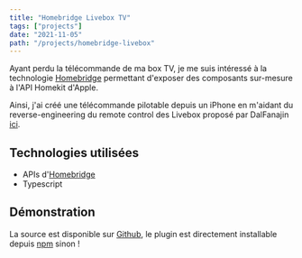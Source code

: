 ```yaml
---
title: "Homebridge Livebox TV"
tags: ["projects"]
date: "2021-11-05"
path: "/projects/homebridge-livebox"
---
```


Ayant perdu la télécommande de ma box TV, je me suis intéressé à la technologie [Homebridge](https://homebridge.io/) permettant d'exposer des
composants sur-mesure à l'API Homekit d'Apple.

Ainsi, j'ai créé une télécommande pilotable depuis un iPhone en m'aidant du reverse-engineering du remote control des
Livebox proposé par DalFanajin [ici](https://github.com/DalFanajin/Orange-Livebox-TV-UHD-4K-python-controller).

## Technologies utilisées

- APIs d'[Homebridge](https://developers.homebridge.io/)
- Typescript

## Démonstration

La source est disponible sur [Github](https://github.com/anto2oo/homebridge-livebox-tv), le plugin est directement
installable depuis [npm](https://www.npmjs.com/package/homebridge-livebox-tv) sinon !